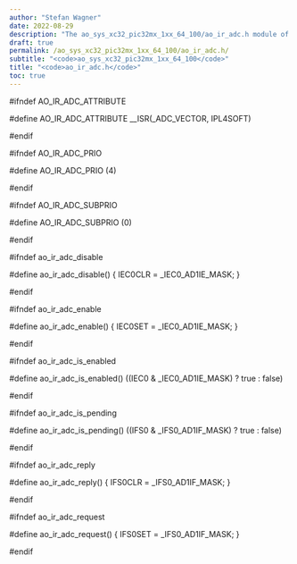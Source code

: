 ```yaml
---
author: "Stefan Wagner"
date: 2022-08-29
description: "The ao_sys_xc32_pic32mx_1xx_64_100/ao_ir_adc.h module of the ao real-time operating system."
draft: true
permalink: /ao_sys_xc32_pic32mx_1xx_64_100/ao_ir_adc.h/ 
subtitle: "<code>ao_sys_xc32_pic32mx_1xx_64_100</code>"
title: "<code>ao_ir_adc.h</code>"
toc: true
---
```


#ifndef AO_IR_ADC_ATTRIBUTE

#define AO_IR_ADC_ATTRIBUTE     __ISR(_ADC_VECTOR, IPL4SOFT)

#endif

#ifndef AO_IR_ADC_PRIO

#define AO_IR_ADC_PRIO          (4)

#endif

#ifndef AO_IR_ADC_SUBPRIO

#define AO_IR_ADC_SUBPRIO       (0)

#endif

#ifndef ao_ir_adc_disable

#define ao_ir_adc_disable()     { IEC0CLR = _IEC0_AD1IE_MASK; }

#endif

#ifndef ao_ir_adc_enable

#define ao_ir_adc_enable()      { IEC0SET = _IEC0_AD1IE_MASK; }

#endif

#ifndef ao_ir_adc_is_enabled

#define ao_ir_adc_is_enabled()  ((IEC0 & _IEC0_AD1IE_MASK) ? true : false)

#endif

#ifndef ao_ir_adc_is_pending

#define ao_ir_adc_is_pending()  ((IFS0 & _IFS0_AD1IF_MASK) ? true : false)

#endif

#ifndef ao_ir_adc_reply

#define ao_ir_adc_reply()       { IFS0CLR = _IFS0_AD1IF_MASK; }

#endif

#ifndef ao_ir_adc_request

#define ao_ir_adc_request()     { IFS0SET = _IFS0_AD1IF_MASK; }

#endif

